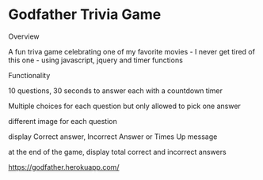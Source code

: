 # Godfather Trivia Game

Overview

A fun triva game celebrating one of my favorite movies - I never get tired of this one - using javascript, jquery and timer functions

Functionality

10 questions, 30 seconds to answer each with a countdown timer

Multiple choices for each question but  only allowed to pick one answer

different image for each question

display Correct answer, Incorrect Answer or Times Up message

at the end of the game, display total correct and incorrect answers

https://godfather.herokuapp.com/

